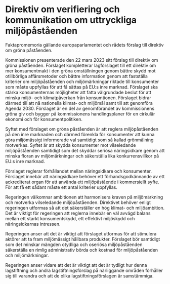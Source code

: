# Direktiv om verifiering  och kommunikation om uttryckliga  miljöpåståenden

Faktapromemoria gällande europaparlamentet och rådets förslag till direktiv om gröna påståenden.

Kommissionen presenterade den 22 mars 2023 sitt förslag till direktiv om gröna påståenden. Förslaget kompletterar lagförslaget till ett direktiv om mer konsumentmakt i den gröna omställningen genom bättre skydd mot otillbörliga affärsmetoder och bättre information genom att fastställa kriterier om miljöpåståenden och miljömärkningar riktade till konsumenter som måste uppfyllas för att få sättas på EU:s inre marknad. Förslaget ska stärka konsumenternas möjligheter att fatta välgrundade beslut för att minska miljö\- och klimatpåverkan från konsumtionen. Förslaget bidrar därmed till att nå nationella klimat\- och miljömål samt till att genomföra Agenda 2030\. Förslaget är en del av genomförandet av kommissionens gröna giv och bygger på kommissionens handlingsplaner för en cirkulär ekonomi och för konsumentpolitiken.

Syftet med förslaget om gröna påståenden är att reglera miljöpåståenden på den inre marknaden och därmed förenkla för konsumenter att kunna göra miljömässigt informerade val samtidigt som så kallad grönmålning motverkas. Syftet är att skydda konsumenter mot vilseledande miljöpåståenden samtidigt som det skyddar seriösa näringsidkare genom att minska floran av miljömärkningar och säkerställa lika konkurrensvillkor på EU:s inre marknad.

Förslaget reglerar förhållandet mellan näringsidkare och konsumenter. Förslaget innebär att näringsidkare behöver ett förhandsgodkännande av ett ackrediterat organ för att använda ett miljöpåstående i kommersiellt syfte. För att få ett sådant måste ett antal kriterier uppfyllas.

Regeringen välkomnar ambitionen att harmonisera kraven på miljömärkning och motverka vilseledande miljöpåståenden. Direktivet behöver enligt regeringen utformas så att det säkerställer en hög klimat\- och miljöambition. Det är viktigt för regeringen att reglerna innebär en väl avvägd balans mellan ett starkt konsumentskydd, ett effektivt miljöskydd och näringsidkarnas intressen.

Regeringen anser att det är viktigt att förslaget utformas för att stimulera aktörer att ta fram miljömässigt hållbara produkter. Förslaget bör samtidigt som det minskar mängden otydliga och oseriösa miljöpåståenden säkerställa en rimlig administrativ börda och kostnad för miljöpåståenden och miljömärkningar.

Regeringen anser vidare att det är viktigt att det är tydligt hur denna lagstiftning och andra lagstiftningsförslag på närliggande områden förhåller sig till varandra och att de olika lagstiftningsförslagen är samstämmiga.
